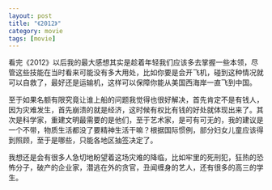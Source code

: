 ```yaml
---
layout: post
title: "《2012》"
category: movie
tags: [movie]
---
```



看完《2012》以后我的最大感想其实是趁着年轻我们应该多去掌握一些本领，尽管这些技能在当时看来可能没有多大用处，比如你要是会开飞机，碰到这种情况就可以自救了，最好还是运输机，这样可以保障你能从美国西海岸一直飞到中国。


至于如果名额有限究竟让谁上船的问题我觉得也很好解决，首先肯定不是有钱人，因为灾难发生，首先崩溃的就是经济，这时候有权比有钱的好处就体现出来了。其次是科学家，重建文明最需要的是他们，至于艺术家，是可有可无的，我的建议是一个不带，物质生活都没了要精神生活干嘛？根据国际惯例，部分妇女儿童应该得到照顾，至于是哪些，只能各地区抽签决定了。


我想还是会有很多人急切地盼望着这场灾难的降临，比如牢里的死刑犯，狂热的恐怖分子，破产的企业家，潜逃在外的贪官，丑闻缠身的艺人，还有很多的高三的学生。
